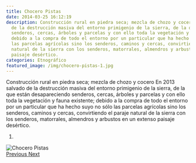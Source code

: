 ```yaml
---
title: Chocero Pistas
date: 2014-03-25 16:12:19
description: Construcción rural en piedra seca; mezcla de chozo y cocero En 2013 salvado
  de la destrucción masiva del entorno primigenio de la sierra, de la que están desapareciendo
  senderos, cercas, árboles y parcelas y con ello toda la vegetación y fauna existente;
  debido a la compra de todo el entorno por un particular que ha hecho suyo no sólo
  las parcelas agrícolas sino los senderos, caminos y cercas, convirtiendo el paraje
  natural de la sierra con los senderos, matorrales, almendros y arbustos en un extenso
  paisaje desértico.
categories: Etnográfico
featured_image: /img/chocero-pistas-1.jpg
---
```



Construcción rural en piedra seca; mezcla de chozo y cocero En 2013 salvado de la destrucción masiva del entorno primigenio de la sierra, de la que están desapareciendo senderos, cercas, árboles y parcelas y con ello toda la vegetación y fauna existente; debido a la compra de todo el entorno por un particular que ha hecho suyo no sólo las parcelas agrícolas sino los senderos, caminos y cercas, convirtiendo el paraje natural de la sierra con los senderos, matorrales, almendros y arbustos en un extenso paisaje desértico.

<div id="myCarousel" class="carousel slide" df-ride="carousel">
  <!-- Indicators -->
  <ol class="carousel-indicators">
    <li df-target="#myCarousel" df-slide-to="0" class="active"></li>
  </ol>
  <!-- Wrapper for slides -->
  <div class="carousel-inner" role="listbox">
    <div class="item active">
      <img src="/img/chocero-pistas-1.jpg" alt="Chocero Pistas">
    </div>
  <!-- Left and right controls -->
  <a class="left carousel-control" href="#myCarousel" role="button" df-slide="prev">
    <span class="glyphicon glyphicon-chevron-left" aria-hidden="true"></span>
    <span class="sr-only">Previous</span>
  </a>
  <a class="right carousel-control" href="#myCarousel" role="button" df-slide="next">
    <span class="glyphicon glyphicon-chevron-right" aria-hidden="true"></span>
    <span class="sr-only">Next</span>
  </a>
</div>
